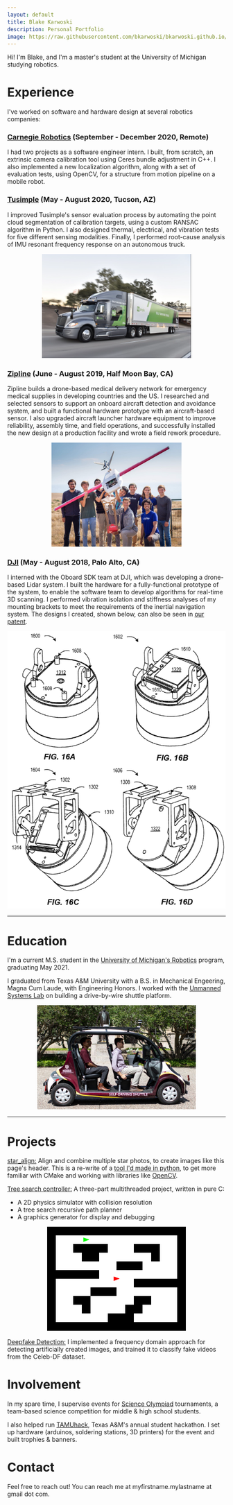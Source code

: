 ```yaml
---
layout: default
title: Blake Karwoski
description: Personal Portfolio
image: https://raw.githubusercontent.com/bkarwoski/bkarwoski.github.io/master/milky_way.jpg
---
```


Hi! I'm Blake, and I'm a master's student at the University of Michigan studying robotics.

# Experience
I've worked on software and hardware design at several robotics companies:

### [Carnegie Robotics](https://carnegierobotics.com/) (September - December 2020, Remote)
I had two projects as a software engineer intern. I built, from scratch, an extrinsic camera calibration tool using Ceres bundle adjustment in C++. I also implemented a new localization algorithm, along with a set of evaluation tests, using OpenCV, for a structure from motion pipeline on a mobile robot. 

### [Tusimple](https://www.tusimple.com/) (May - August 2020, Tucson, AZ)
I improved Tusimple's sensor evaluation process by automating the point cloud segmentation of calibration targets, using a custom RANSAC algorithm in Python. I also designed thermal, electrical, and vibration tests for five different sensing modalities. Finally, I performed root-cause analysis of IMU resonant frequency response on an autonomous truck. 
<p align="center">
  <img src="tusimple.png" alt="autonomous truck" height="240"/>
</p>

### [Zipline](https://flyzipline.com/) (June - August 2019, Half Moon Bay, CA)
Zipline builds a drone-based medical delivery network for emergency medical supplies in developing countries and the US. I researched and selected sensors to support an onboard aircraft detection and avoidance system, and built a functional hardware prototype with an aircraft-based sensor.
I also upgraded aircraft launcher hardware equipment to improve reliability, assembly time, and field operations, and successfully installed the new design at a production facility and wrote a field rework procedure.
<p align="center">
  <img src="zipline_small.jpg" alt="Zipline" height="240"/>
</p>

### [DJI](https://enterprise.dji.com/) (May - August 2018, Palo Alto, CA)
I interned with the Oboard SDK team at DJI, which was developing a drone-based Lidar system. I built the hardware for a fully-functional prototype of the system, to enable the software team to develop algorithms for real-time 3D scanning. I performed vibration isolation and stiffness analyses of my mounting brackets to meet the requirements of the inertial navigation system. The designs I created, shown below, can also be seen in [our patent](https://patents.google.com/patent/WO2020092179A1/).

<p align="center">
  <img src="Lidar_mount.png" alt="Drone Lidar" height="640"/>
</p>

* * *

# Education

I'm a current M.S. student in the [University of Michigan's Robotics](https://robotics.umich.edu/) program, graduating May 2021.

I graduated from Texas A&M University with a B.S. in Mechanical Engeering, Magna Cum Laude, with Engineering Honors. I worked with the [Unmanned Systems Lab](https://unmanned.tamu.edu/) on building a drive-by-wire shuttle platform.

<p align="center">
  <img src="shuttle.jpg" alt="Autonomous Pedestrian Transport" height="240"/>
</p>

* * *

# Projects
[star_align:](https://github.com/bkarwoski/star_align) Align and combine multiple star photos, to create images like this page's header. This is a re-write of a [tool I'd made in python](https://github.com/bkarwoski/StarStack), to get more familiar with CMake and working with libraries like [OpenCV](https://github.com/opencv/opencv).

[Tree search controller:](https://github.com/bkarwoski/p4r) A three-part multithreaded project, written in pure C:
* A 2D physics simulator with collision resolution
* A tree search recursive path planner
* A graphics generator for display and debugging


<p align="center">
  <img src="chase_40_0_20.gif" alt="drawing" width="320"/>
</p>

[Deepfake Detection:](https://arxiv.org/pdf/2006.14749.pdf) I implemented a frequency domain approach for detecting artificially created images, and trained it to classify fake videos from the Celeb-DF dataset.

# Involvement

In my spare time, I supervise events for [Science Olympiad](https://www.soinc.org/) tournaments, a team-based science competition for middle & high school students.

I also helped run [TAMUhack](https://tamuhack.com/), Texas A&M's annual student hackathon. I set up hardware (arduinos, soldering stations, 3D printers) for the event and built trophies & banners.

# Contact

Feel free to reach out! You can reach me at myfirstname.mylastname at gmail dot com. 